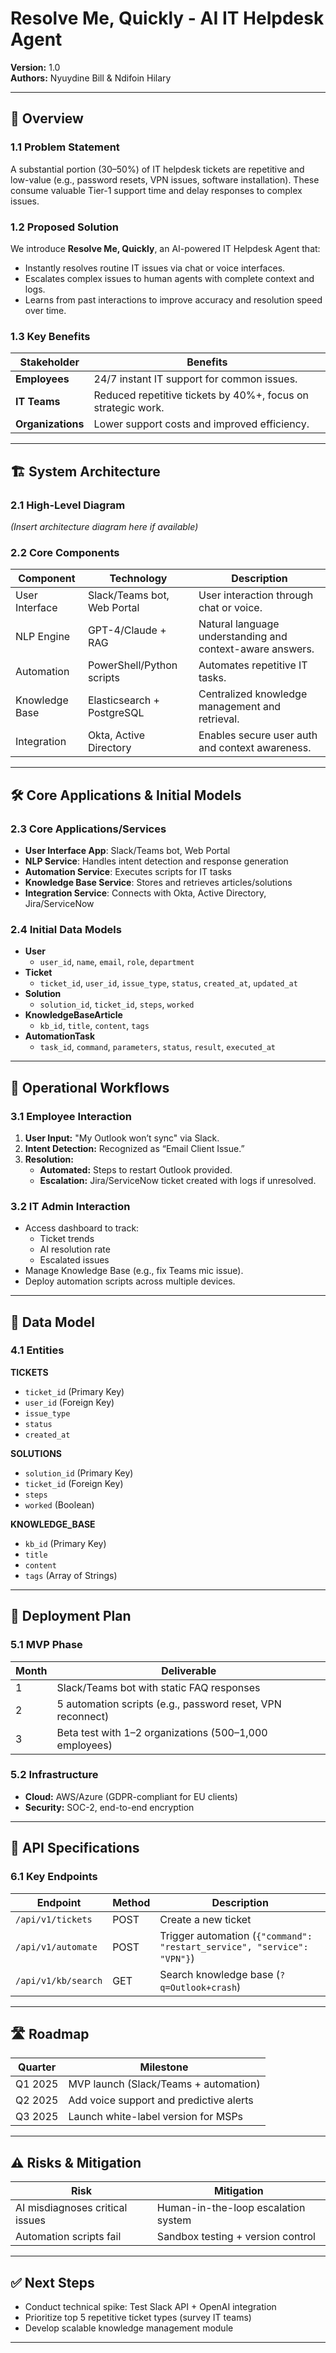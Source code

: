 # Resolve Me, Quickly - AI IT Helpdesk Agent

**Version:** 1.0  
**Authors:** Nyuydine Bill & Ndifoin Hilary

---

## 📘 Overview

### 1.1 Problem Statement

A substantial portion (30–50%) of IT helpdesk tickets are repetitive and low-value (e.g., password resets, VPN issues, software installation). These consume valuable Tier-1 support time and delay responses to complex issues.

### 1.2 Proposed Solution

We introduce **Resolve Me, Quickly**, an AI-powered IT Helpdesk Agent that:

- Instantly resolves routine IT issues via chat or voice interfaces.
- Escalates complex issues to human agents with complete context and logs.
- Learns from past interactions to improve accuracy and resolution speed over time.

### 1.3 Key Benefits

| Stakeholder | Benefits |
|-------------|----------|
| **Employees** | 24/7 instant IT support for common issues. |
| **IT Teams** | Reduced repetitive tickets by 40%+, focus on strategic work. |
| **Organizations** | Lower support costs and improved efficiency. |

---

## 🏗️ System Architecture

### 2.1 High-Level Diagram

*(Insert architecture diagram here if available)*

### 2.2 Core Components

| Component        | Technology                                | Description                                                  |
|------------------|--------------------------------------------|--------------------------------------------------------------|
| User Interface   | Slack/Teams bot, Web Portal               | User interaction through chat or voice.                      |
| NLP Engine       | GPT-4/Claude + RAG                        | Natural language understanding and context-aware answers.    |
| Automation       | PowerShell/Python scripts                 | Automates repetitive IT tasks.                               |
| Knowledge Base   | Elasticsearch + PostgreSQL                | Centralized knowledge management and retrieval.              |
| Integration      | Okta, Active Directory                    | Enables secure user auth and context awareness.              |

---

## 🛠️ Core Applications & Initial Models

### 2.3 Core Applications/Services

- **User Interface App**: Slack/Teams bot, Web Portal
- **NLP Service**: Handles intent detection and response generation
- **Automation Service**: Executes scripts for IT tasks
- **Knowledge Base Service**: Stores and retrieves articles/solutions
- **Integration Service**: Connects with Okta, Active Directory, Jira/ServiceNow

### 2.4 Initial Data Models

- **User**
  - `user_id`, `name`, `email`, `role`, `department`
- **Ticket**
  - `ticket_id`, `user_id`, `issue_type`, `status`, `created_at`, `updated_at`
- **Solution**
  - `solution_id`, `ticket_id`, `steps`, `worked`
- **KnowledgeBaseArticle**
  - `kb_id`, `title`, `content`, `tags`
- **AutomationTask**
  - `task_id`, `command`, `parameters`, `status`, `result`, `executed_at`

---

## 🔄 Operational Workflows

### 3.1 Employee Interaction

1. **User Input:** "My Outlook won’t sync" via Slack.  
2. **Intent Detection:** Recognized as “Email Client Issue.”  
3. **Resolution:**
   - **Automated:** Steps to restart Outlook provided.
   - **Escalation:** Jira/ServiceNow ticket created with logs if unresolved.

### 3.2 IT Admin Interaction

- Access dashboard to track:
  - Ticket trends
  - AI resolution rate
  - Escalated issues  
- Manage Knowledge Base (e.g., fix Teams mic issue).
- Deploy automation scripts across multiple devices.

---

## 🧩 Data Model

### 4.1 Entities

**TICKETS**
- `ticket_id` (Primary Key)
- `user_id` (Foreign Key)
- `issue_type`
- `status`
- `created_at`

**SOLUTIONS**
- `solution_id` (Primary Key)
- `ticket_id` (Foreign Key)
- `steps`
- `worked` (Boolean)

**KNOWLEDGE_BASE**
- `kb_id` (Primary Key)
- `title`
- `content`
- `tags` (Array of Strings)

---

## 🚀 Deployment Plan

### 5.1 MVP Phase

| Month | Deliverable |
|-------|-------------|
| 1     | Slack/Teams bot with static FAQ responses |
| 2     | 5 automation scripts (e.g., password reset, VPN reconnect) |
| 3     | Beta test with 1–2 organizations (500–1,000 employees) |

### 5.2 Infrastructure

- **Cloud:** AWS/Azure (GDPR-compliant for EU clients)  
- **Security:** SOC-2, end-to-end encryption

---

## 📡 API Specifications

### 6.1 Key Endpoints

| Endpoint           | Method | Description |
|--------------------|--------|-------------|
| `/api/v1/tickets`  | POST   | Create a new ticket |
| `/api/v1/automate` | POST   | Trigger automation (`{"command": "restart_service", "service": "VPN"}`) |
| `/api/v1/kb/search`| GET    | Search knowledge base (`?q=Outlook+crash`) |

---

## 🛣️ Roadmap

| Quarter   | Milestone                          |
|-----------|------------------------------------|
| Q1 2025   | MVP launch (Slack/Teams + automation) |
| Q2 2025   | Add voice support and predictive alerts |
| Q3 2025   | Launch white-label version for MSPs |

---

## ⚠️ Risks & Mitigation

| Risk                             | Mitigation                               |
|----------------------------------|-------------------------------------------|
| AI misdiagnoses critical issues | Human-in-the-loop escalation system       |
| Automation scripts fail         | Sandbox testing + version control         |

---

## ✅ Next Steps

- Conduct technical spike: Test Slack API + OpenAI integration  
- Prioritize top 5 repetitive ticket types (survey IT teams)  
- Develop scalable knowledge management module  

---
